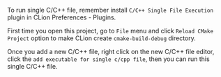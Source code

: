 To run single C/C++ file, remember install `C/C++ Single File Execution` plugin in CLion Preferences - Plugins.

First time you open this project, go to `File` menu and click `Reload CMake Project` option to make CLion create
`cmake-build-debug` directory.

Once you add a new C/C++ file, right click on the new C/C++ file editor, click the `add executable for single c/cpp file`,
then you can run this single C/C++ file.